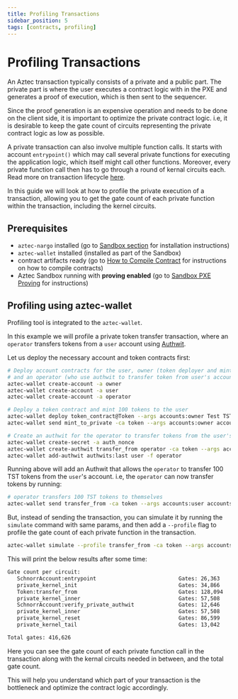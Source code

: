 ```yaml
---
title: Profiling Transactions
sidebar_position: 5
tags: [contracts, profiling]
---
```


# Profiling Transactions

An Aztec transaction typically consists of a private and a public part. The private part is where the user executes a contract logic with in the PXE and generates a proof of execution, which is then sent to the sequencer.

Since the proof generation is an expensive operation and needs to be done on the client side, it is important to optimize the private contract logic. i.e, it is desirable to keep the gate count of circuits representing the private contract logic as low as possible.

A private transaction can also involve multiple function calls. It starts with account `entrypoint()` which may call several private functions for executing the application logic, which itself might call other functions. Moreover, every private function call then has to go through a round of kernal circuits each. Read more on transaction lifecycle [here](../../../aztec/concepts/transactions.md).

In this guide we will look at how to profile the private execution of a transaction, allowing you to get the gate count of each private function within the transaction, including the kernel circuits.

## Prerequisites

- `aztec-nargo` installed (go to [Sandbox section](../../../reference/developer_references/sandbox_reference/sandbox-reference.md) for installation instructions)
- `aztec-wallet` installed (installed as part of the Sandbox)
- contract artifacts ready (go to [How to Compile Contract](./how_to_compile_contract.md) for instructions on how to compile contracts)
- Aztec Sandbox running with **proving enabled** (go to [Sandbox PXE Proving](../local_env/sandbox_proving.md) for instructions)

## Profiling using aztec-wallet

Profiling tool is integrated to the `aztec-wallet`.

In this example we will profile a private token transfer transaction, where an `operator` transfers tokens from a `user` account using [Authwit](../../../aztec/concepts/accounts/authwit.md).

Let us deploy the necessary account and token contracts first:

```bash
# Deploy account contracts for the user, owner (token deployer and minter),
# and an operator (who use authwit to transfer token from user's account)
aztec-wallet create-account -a owner
aztec-wallet create-account -a user
aztec-wallet create-account -a operator

# Deploy a token contract and mint 100 tokens to the user
aztec-wallet deploy token_contract@Token --args accounts:owner Test TST 18 -f owner -a token
aztec-wallet send mint_to_private -ca token --args accounts:owner accounts:user 100 -f owner

# Create an authwit for the operator to transfer tokens from the user's account (to operator's own acc)
aztec-wallet create-secret -a auth_nonce
aztec-wallet create-authwit transfer_from operator -ca token --args accounts:user accounts:operator 100 secrets:auth_nonce -f user
aztec-wallet add-authwit authwits:last user -f operator
```

Running above will add an Authwit that allows the `operator` to transfer 100 TST tokens from the `user`'s account. i.e, the `operator` can now transfer tokens by running:

```bash
# operator transfers 100 TST tokens to themselves
aztec-wallet send transfer_from -ca token --args accounts:user accounts:operator 100 secrets:auth_nonce -f operator
```

But, instead of sending the transaction, you can simulate it by running the `simulate` command with same params, and then add a `--profile` flag to profile the gate count of each private function in the transaction.

```bash
aztec-wallet simulate --profile transfer_from -ca token --args accounts:user accounts:operator 100 secrets:auth_nonce -f operator
```

This will print the below results after some time:

```bash
Gate count per circuit:
   SchnorrAccount:entrypoint                          Gates: 26,363     Acc: 26,363
   private_kernel_init                                Gates: 34,866     Acc: 61,229
   Token:transfer_from                                Gates: 128,094    Acc: 189,323
   private_kernel_inner                               Gates: 57,508     Acc: 246,831
   SchnorrAccount:verify_private_authwit              Gates: 12,646     Acc: 259,477
   private_kernel_inner                               Gates: 57,508     Acc: 316,985
   private_kernel_reset                               Gates: 86,599     Acc: 403,584
   private_kernel_tail                                Gates: 13,042     Acc: 416,626

Total gates: 416,626
```

Here you can see the gate count of each private function call in the transaction along with the kernal circuits needed in between, and the total gate count.

This will help you understand which part of your transaction is the bottleneck and optimize the contract logic accordingly.
